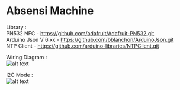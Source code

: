 # Absensi Machine
Library : <br />
PN532 NFC - https://github.com/adafruit/Adafruit-PN532.git <br />
Arduino Json V 6.xx - https://github.com/bblanchon/ArduinoJson.git <br />
NTP Client - https://github.com/arduino-libraries/NTPClient.git <br />

Wiring Diagram : <br />
![alt text](https://i.ibb.co/Dp2Vpq1/PN532-GND-GND-VCC-3-V3-SDA-D22-SCL-D21.png) <br />

I2C Mode : <br />
![alt text](https://how2electronics.com/wp-content/uploads/2022/02/PN532-I2C-SPI-UART-640x262.jpg) <br />

